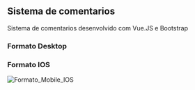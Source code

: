 <h2>Sistema de comentarios</h2>

Sistema de comentarios desenvolvido com Vue.JS e Bootstrap


<h3>Formato Desktop</h3>


<h3>Formato IOS</h3>

![Formato_Mobile_IOS](https://user-images.githubusercontent.com/88919003/210923749-383687f0-0716-4fe7-b096-bbde7096399f.jpg)

</table>


